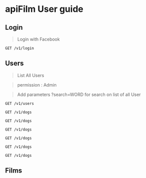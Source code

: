 # apiFilm User guide

## Login
> Login with Facebook 
```
GET /v1/login
```

## Users
> List All Users

> permission : Admin

> Add parameters ?search=WORD for search on list of all User
```
GET /v1/users
```

```
GET /v1/dogs
```

```
GET /v1/dogs
```

```
GET /v1/dogs
```

```
GET /v1/dogs
```

```
GET /v1/dogs
```

```
GET /v1/dogs
```

## Films
